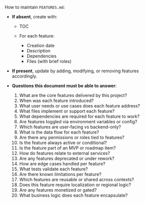 How to maintain `FEATURES.md`:

* **If absent**, create with:

  * TOC
  * For each feature:

    * Creation date
    * Description
    * Dependencies
    * Files (with brief roles)

* **If present**, update by adding, modifying, or removing features accordingly.

* **Questions this document must be able to answer**:

  1. What are the core features delivered by this project?
  2. When was each feature introduced?
  3. What user needs or use cases does each feature address?
  4. What files implement or support each feature?
  5. What dependencies are required for each feature to work?
  6. Are features toggled via environment variables or config?
  7. Which features are user-facing vs backend-only?
  8. What is the data flow for each feature?
  9. Are there any permissions or roles tied to features?
  10. Is the feature always active or conditional?
  11. Is the feature part of an MVP or roadmap item?
  12. How do features relate to external services?
  13. Are any features deprecated or under rework?
  14. How are edge cases handled per feature?
  15. What tests validate each feature?
  16. Are there known limitations per feature?
  17. Which features are reusable or shared across contexts?
  18. Does this feature require localization or regional logic?
  19. Are any features monetized or gated?
  20. What business logic does each feature encapsulate?

